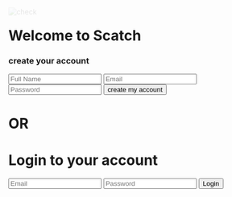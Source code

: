 <!DOCTYPE html>
<html lang="en">
<head>
    <meta charset="UTF-8">
    <meta name="viewport" content="width=device-width, initial-scale=1.0">
    <script src="https://cdn.jsdelivr.net/npm/@tailwindcss/browser@4"></script>
    <title>Sign Up</title>
</head>
<body class="relative">
        <div class="w-[100vw] h-[100vh]">
            <img src="/images/yipimg.jpg" alt="check"  style="position: fixed; filter:opacity(0.1);">
        </div>
        <div class="left bg-blue-200 min-h-[100vh] min-w-[40vw]  flex flex-col items-center justify-center">
            <div class="w-1/2 ">
                <h1 class="text-3xl text-white">Welcome to <span class="text-blue-400 font-bold">Scatch</span></h1>
                <h3 class="text-xl  m-2">create your account</h3>
            </div>
            <div class=" w-1/2">
                <form action="/user/create" class=" flex flex-col" method="POST">
                    <input type="text" placeholder="Full Name" class="bg-white w-3/4 rounded-md m-2 p-2" name="name">
                    <input type="email" placeholder="Email" class="bg-white w-3/4 rounded-md m-2 p-2" name="email">
                    <input type="password" placeholder="Password" class="bg-white w-3/4 rounded-md m-2 p-2" name="password">
                    <input type="submit" name="" id="" value="create my account" class="m-2 bg-blue-600 px-4 py-1 rounded-2xl cursor-pointer text-white self-start">
                </form>
            </div>
            <div></div>
        </div>
        <div class="or min-h-[100vh] min-w-[8vw] flex flex-col justify-center">
            <div class="bg-blue-400 m-2 rounded-4xl text-center p-2 text-white max-w-1/2"><h1>OR</h1></div>
        </div>
        <div class="right bg-white min-h-[100vh] min-w-[44vw] flex flex-col  justify-center">
            <div class="m-2">
                <h1>Login to your account</h1>
            </div>
            <div >
                <form action="/user/login" class="flex flex-col" method="post">
                    <input type="email" class="bg-gray-200 m-2 px-2 py-1 rounded-lg w-1/2" placeholder="Email" >
                    <input type="password" class="bg-gray-200 m-2 px-2 py-1 rounded-lg w-1/2" placeholder="Password" >
                    <input type="submit" class="bg-blue-500 text-white m-2 px-2 py-1 rounded-xl w-[80px] cursor-pointer" value="Login" >
                </form>
            </div>
        </div>
    </div>
</body>
</html>